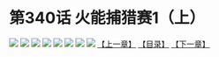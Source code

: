 # 第340话 火能捕猎赛1（上）
![](https://mhpic.xiaomingtaiji.net/comic/D/斗破苍穹拆分版/340话/1.jpg-zymk.middle.webp)
![](https://mhpic.xiaomingtaiji.net/comic/D/斗破苍穹拆分版/340话/2.jpg-zymk.middle.webp)
![](https://mhpic.xiaomingtaiji.net/comic/D/斗破苍穹拆分版/340话/3.jpg-zymk.middle.webp)
![](https://mhpic.xiaomingtaiji.net/comic/D/斗破苍穹拆分版/340话/4.jpg-zymk.middle.webp)
![](https://mhpic.xiaomingtaiji.net/comic/D/斗破苍穹拆分版/340话/5.jpg-zymk.middle.webp)
![](https://mhpic.xiaomingtaiji.net/comic/D/斗破苍穹拆分版/340话/6.jpg-zymk.middle.webp)
![](https://mhpic.xiaomingtaiji.net/comic/D/斗破苍穹拆分版/340话/7.jpg-zymk.middle.webp)
![](https://mhpic.xiaomingtaiji.net/comic/D/斗破苍穹拆分版/340话/8.jpg-zymk.middle.webp)
[【上一章】](./339.md)
[【目录】](./README.md)
[【下一章】](./341.md)

